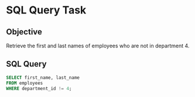 # SQL Query Task

## Objective
Retrieve the first and last names of employees who are not in department 4.

## SQL Query

```sql
SELECT first_name, last_name 
FROM employees 
WHERE department_id != 4;
